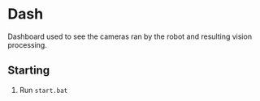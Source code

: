 # Dash

Dashboard used to see the cameras ran by the robot and resulting vision processing.

## Starting
1. Run `start.bat` 
